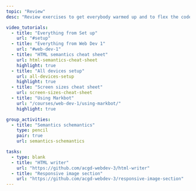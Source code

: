 ```yaml
---
topic: "Review"
desc: "Review exercises to get everybody warmed up and to flex the code muscles."

video_tutorials:
  - title: "Everything from Set up"
    url: "#setup"
  - title: "Everything from Web Dev 1"
    url: "#web-dev-1"
  - title: "HTML semantics cheat sheet"
    url: html-semantics-cheat-sheet
    highlight: true
  - title: "All devices setup"
    url: all-devices-setup
    highlight: true
  - title: "Screen sizes cheat sheet"
    url: screen-sizes-cheat-sheet
  - title: "Using Markbot"
    url: "/courses/web-dev-1/using-markbot/"
    highlight: true

group_activities:
  - title: "Semantics schemantics"
    type: pencil
    pair: true
    url: semantics-schemantics

tasks:
  - type: blank
  - title: "HTML writer"
    url: "https://github.com/acgd-webdev-3/html-writer"
  - title: "Responsive image section"
    url: "https://github.com/acgd-webdev-3/responsive-image-section"
---
```

